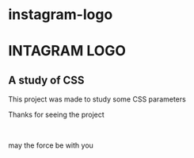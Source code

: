 # instagram-logo
<h1>INTAGRAM LOGO</h1>
<h2>A study of CSS</h2>
<p>This project was made to study some CSS parameters</p>
<p>Thanks for seeing the project</p>
<br>
<p>may the force be with you</p>
